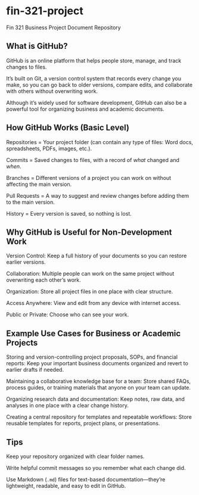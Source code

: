 # fin-321-project
Fin 321 Business Project Document Repository
## What is GitHub?
GitHub is an online platform that helps people store, manage, and track changes to files.  

It’s built on Git, a version control system that records every change you make, so you can go back to older versions, compare edits, and collaborate with others without overwriting work.

Although it’s widely used for software development, GitHub can also be a powerful tool for organizing business and academic documents.

## How GitHub Works (Basic Level)
Repositories = Your project folder (can contain any type of files: Word docs, spreadsheets, PDFs, images, etc.).

Commits = Saved changes to files, with a record of *what* changed and *when*.

Branches = Different versions of a project you can work on without affecting the main version.

Pull Requests = A way to suggest and review changes before adding them to the main version.

History = Every version is saved, so nothing is lost.

## Why GitHub is Useful for Non-Development Work
Version Control: Keep a full history of your documents so you can restore earlier versions.

Collaboration: Multiple people can work on the same project without overwriting each other’s work.

Organization: Store all project files in one place with clear structure.

Access Anywhere: View and edit from any device with internet access.

Public or Private: Choose who can see your work.

## Example Use Cases for Business or Academic Projects
Storing and version-controlling project proposals, SOPs, and financial reports: Keep your important business documents organized and revert to earlier drafts if needed.

Maintaining a collaborative knowledge base for a team: Store shared FAQs, process guides, or training materials that anyone on your team can update.

Organizing research data and documentation: Keep notes, raw data, and analyses in one place with a clear change history.

Creating a central repository for templates and repeatable workflows: Store reusable templates for reports, project plans, or presentations.

## Tips
Keep your repository organized with clear folder names.

Write helpful commit messages so you remember what each change did.

Use Markdown (`.md`) files for text-based documentation—they’re lightweight, readable, and easy to edit in GitHub.

